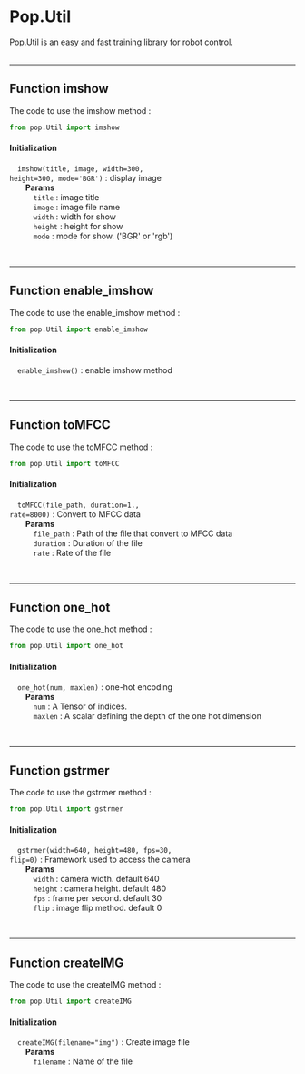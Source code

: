 <h1> Pop.Util </h1>
Pop.Util is an easy and fast training library for robot control.
<br><br>

<!-- # Class & Method Description-->
<hr/>

## <span class="title">Function</span> <span class="title_accent">**imshow**</span>   

The code to use the imshow method :

``` python
from pop.Util import imshow
```

<h4><b>Initialization</b></h4> 

&emsp;<code class="code_accent">imshow(title, image, width=300, height=300, mode='BGR')</code> : display image<br>
&emsp;&emsp;**Params**    
&emsp;&emsp;&emsp;`title` : image title<br>
&emsp;&emsp;&emsp;`image` : image file name<br>
&emsp;&emsp;&emsp;`width` : width for show<br>
&emsp;&emsp;&emsp;`height` : height for show<br>
&emsp;&emsp;&emsp;`mode` : mode for show. ('BGR' or 'rgb')<br>

<br>

---

## <span class="title">Function</span> <span class="title_accent">**enable_imshow**</span>   

The code to use the enable_imshow method :

``` python
from pop.Util import enable_imshow
```

<h4><b>Initialization</b></h4> 

&emsp;<code class="code_accent">enable_imshow()</code> : enable imshow method<br>

<br>

---

## <span class="title">Function</span> <span class="title_accent">**toMFCC**</span>   

The code to use the toMFCC method :

``` python
from pop.Util import toMFCC
```

<h4><b>Initialization</b></h4> 

&emsp;<code class="code_accent">toMFCC(file_path, duration=1., rate=8000)</code> : Convert to MFCC data<br>
&emsp;&emsp;**Params**    
&emsp;&emsp;&emsp;`file_path` : Path of the file that convert to MFCC data<br>
&emsp;&emsp;&emsp;`duration` : Duration of the file<br>
&emsp;&emsp;&emsp;`rate` : Rate of the file<br>

<br>

---

## <span class="title">Function</span> <span class="title_accent">**one_hot**</span>   

The code to use the one_hot method :

``` python
from pop.Util import one_hot
```

<h4><b>Initialization</b></h4> 

&emsp;<code class="code_accent">one_hot(num, maxlen)</code> : one-hot encoding<br>
&emsp;&emsp;**Params**    
&emsp;&emsp;&emsp;`num` : A Tensor of indices.<br>
&emsp;&emsp;&emsp;`maxlen` : A scalar defining the depth of the one hot dimension<br>

<br>

---

## <span class="title">Function</span> <span class="title_accent">**gstrmer**</span>   

The code to use the gstrmer method :

``` python
from pop.Util import gstrmer
```

<h4><b>Initialization</b></h4> 

&emsp;<code class="code_accent">gstrmer(width=640, height=480, fps=30, flip=0)</code> : Framework used to access the camera<br>
&emsp;&emsp;**Params**    
&emsp;&emsp;&emsp;`width` : camera width. default 640<br>
&emsp;&emsp;&emsp;`height` : camera height. default 480<br>
&emsp;&emsp;&emsp;`fps` : frame per second. default 30<br>
&emsp;&emsp;&emsp;`flip` : image flip method. default 0<br>

<br>

---

## <span class="title">Function</span> <span class="title_accent">**createIMG**</span>   

The code to use the createIMG method :

``` python
from pop.Util import createIMG
```

<h4><b>Initialization</b></h4> 

&emsp;<code class="code_accent">createIMG(filename="img")</code> : Create image file<br>
&emsp;&emsp;**Params**    
&emsp;&emsp;&emsp;`filename` : Name of the file<br>
